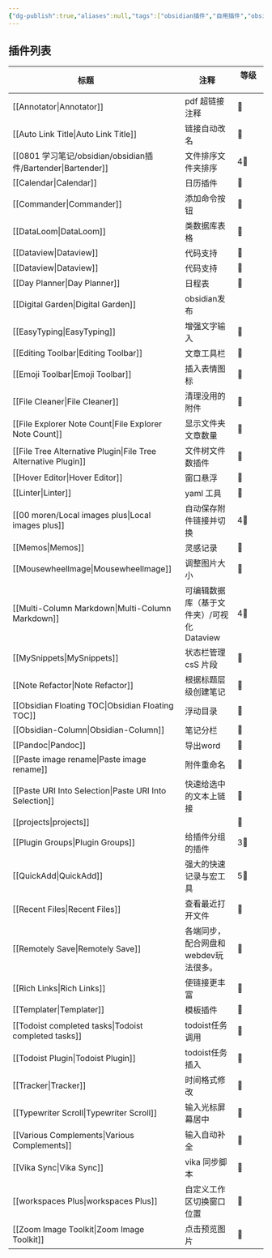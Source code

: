 ```yaml
---
{"dg-publish":true,"aliases":null,"tags":["obsidian插件","自用插件","obsidian"],"title":"obsidian插件合集及教程导航","permalink":"/0801 学习笔记/obsidian/obsidian插件/obsidian插件合集及教程/","dgPassFrontmatter":true,"noteIcon":""}
---
```


## 插件列表
|标题     |注释|等级     |
|---|---|---|
|[[Annotator\|Annotator]]|pdf 超链接注释 |🌟 |
| [[Auto Link Title\|Auto Link Title]]|链接自动改名 |🌟 |
|[[0801 学习笔记/obsidian/obsidian插件/Bartender\|Bartender]] |文件排序文件夹排序 |4🌟 |  |
|[[Calendar\|Calendar]] |日历插件 |🌟|
|[[Commander\|Commander]]|添加命令按钮 |🌟|
|[[DataLoom\|DataLoom]]|类数据库表格|🌟 |
|[[Dataview\|Dataview]]|代码支持 |🌟|
|[[Dataview\|Dataview]]|代码支持 |🌟|
| [[Day Planner\|Day Planner]] |日程表|🌟|
|[[Digital Garden\|Digital Garden]]|obsidian发布|  |
|[[EasyTyping\|EasyTyping]] |增强文字输入 |🌟|
|[[Editing Toolbar\|Editing Toolbar]]|文章工具栏 |🌟|
|[[Emoji Toolbar\|Emoji Toolbar]]|插入表情图标|🌟|
|[[File Cleaner\|File Cleaner]]|清理没用的附件|🌟|
|[[File Explorer Note Count\|File Explorer Note Count]]|显示文件夹文章数量|🌟|
|[[File Tree Alternative Plugin\|File Tree Alternative Plugin]]|文件树文件数插件|🌟|
|[[Hover Editor\|Hover Editor]]|窗口悬浮|🌟|
| [[Linter\|Linter]] |yaml 工具|🌟 |
|[[00 moren/Local images plus\|Local images plus]]|自动保存附件链接并切换|4🌟|
|[[Memos\|Memos]] |灵感记录 |🌟|
|[[Mousewheellmage\|Mousewheellmage]]|调整图片大小|🌟 |
|[[Multi-Column Markdown\|Multi-Column Markdown]]|可编辑数据库（基于文件夹）/可视化 Dataview|4🌟|
|[[MySnippets\|MySnippets]]|状态栏管理 csS 片段|🌟|
|[[Note Refactor\|Note Refactor]]|根据标题层级创建笔记|🌟|
|[[Obsidian Floating TOC\|Obsidian Floating TOC]]|浮动目录|🌟|
|[[Obsidian-Column\|Obsidian-Column]]|笔记分栏|🌟|
|[[Pandoc\|Pandoc]]|导出word|🌟|
|[[Paste image rename\|Paste image rename]]|附件重命名|🌟|
|[[Paste URI Into Selection\|Paste URI Into Selection]]|快速给选中的文本上链接|🌟|
|[[projects\|projects]]|  |🌟 |
|[[Plugin Groups\|Plugin Groups]]|给插件分组的插件|3🌟|
|[[QuickAdd\|QuickAdd]]|强大的快速记录与宏工具|5🌟 |
|[[Recent Files\|Recent Files]]|查看最近打开文件|🌟 |
|[[Remotely Save\|Remotely Save]]|各端同步，配合网盘和webdev玩法很多。|🌟|
|[[Rich Links\|Rich Links]]|使链接更丰富|🌟|
|[[Templater\|Templater]]|模板插件 |🌟|
|[[Todoist completed tasks\|Todoist completed tasks]]|todoist任务调用|🌟|
|[[Todoist Plugin\|Todoist Plugin]]|todoist任务插入 |🌟|
|[[Tracker\|Tracker]]|时间格式修改|🌟|
|[[Typewriter Scroll\|Typewriter Scroll]]|输入光标屏幕居中|🌟|
|[[Various Complements\|Various Complements]]|输入自动补全|🌟|
|[[Vika Sync\|Vika Sync]]|vika 同步脚本 |🌟|
|[[workspaces Plus\|workspaces Plus]]|自定义工作区切换窗口位置 |🌟 |
|[[Zoom Image Toolkit\|Zoom Image Toolkit]] |点击预览图片 |🌟|

   

